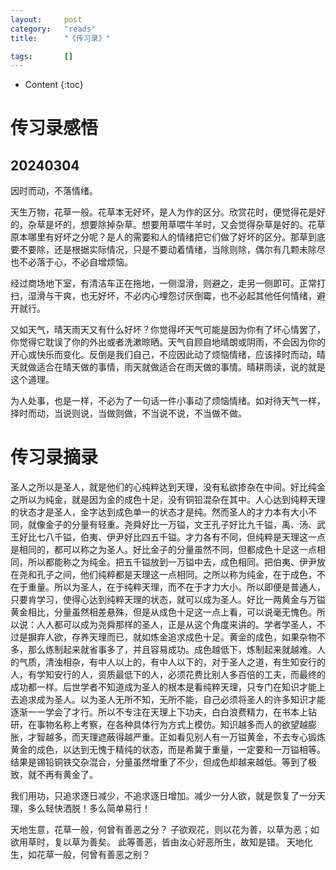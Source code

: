 ```yaml
---
layout:		post
category:	"reads"
title:		"《传习录》"

tags:		[]
---
```

- Content
{:toc}


# 传习录感悟

## 20240304

因时而动，不落情绪。

天生万物，花草一般。花草本无好坏，是人为作的区分。欣赏花时，便觉得花是好的，杂草是坏的，想要除掉杂草。想要用草喂牛羊时，又会觉得杂草是好的。花草原本哪里有好坏之分呢？是人的需要和人的情绪把它们做了好坏的区分。那草到底要不要除，还是根据实际情况，只是不要动着情绪，当除则除，偶尔有几颗未除尽也不必落于心，不必自增烦恼。

经过商场地下室，有清洁车正在拖地，一侧湿滑，则避之，走另一侧即可。正常打扫，湿滑与干爽，也无好坏，不必内心埋怨讨厌倒霉，也不必起其他任何情绪，避开就行。

又如天气，晴天雨天又有什么好坏？你觉得坏天气可能是因为你有了坏心情罢了，你觉得它耽误了你的外出或者洗漱晾晒。天气自顾自地晴朗或阴雨，不会因为你的开心或快乐而变化。反倒是我们自己，不应因此动了烦恼情绪，应该择时而动，晴天就做适合在晴天做的事情，雨天就做适合在雨天做的事情。晴耕雨读，说的就是这个道理。

为人处事，也是一样，不必为了一句话一件小事动了烦恼情绪。如对待天气一样，择时而动，当说则说，当做则做，不当说不说，不当做不做。



# 传习录摘录



圣人之所以是圣人，就是他们的心纯粹达到天理，没有私欲掺杂在中间。好比纯金之所以为纯金，就是因为金的成色十足，没有铜铅混杂在其中。人心达到纯粹天理的状态才是圣人，金字达到成色单一的状态才是纯。然而圣人的才力本有大小不同，就像金子的分量有轻重。尧舜好比一万镒，文王孔子好比九千镒，禹、汤、武王好比七八千镒，伯夷、伊尹好比四五千镒。才力各有不同，但纯粹是天理这一点是相同的，都可以称之为圣人。好比金子的分量虽然不同，但都成色十足这一点相同，所以都能称之为纯金。把五千镒放到一万镒中去，成色相同。把伯夷、伊尹放在尧和孔子之间，他们纯粹都是天理这一点相同。之所以称为纯金，在于成色，不在于重量。所以为圣人，在于纯粹天理，而不在于才力大小。所以即便是普通人，只要肯学习，使得心达到纯粹天理的状态，就可以成为圣人。好比一两黄金与万镒黄金相比，分量虽然相差悬殊，但是从成色十足这一点上看，可以说毫无愧色。所以说：人人都可以成为尧舜那样的圣人，正是从这个角度来讲的。学者学圣人，不过是摒弃人欲，存养天理而已，就如炼金追求成色十足。黄金的成色，如果杂物不多，那么炼制起来就省事多了，并且容易成功。成色越低下，炼制起来就越难。人的气质，清浊相杂，有中人以上的，有中人以下的，对于圣人之道，有生知安行的人，有学知安行的人，资质最低下的人，必须花费比别人多百倍的工夫，而最终的成功都一样。后世学者不知道成为圣人的根本是看纯粹天理，只专门在知识才能上去追求成为圣人。以为圣人无所不知，无所不能，自己必须将圣人的许多知识才能逐渐一一学会了才行。所以不专注在天理上下功夫，白白浪费精力，在书本上钻研，在事物名称上考察，在各种具体行为方式上模仿。知识越多而人的欲望越膨胀，才智越多，而天理遮蔽得越严重。正如看见别人有一万镒黄金，不去专心锻炼黄金的成色，以达到无愧于精纯的状态，而是希冀于重量，一定要和一万镒相等。结果是锡铅铜铁交杂混合，分量虽然增重了不少，但成色却越来越低。等到了极致，就不再有黄金了。

我们用功，只追求逐日减少，不追求逐日增加。减少一分人欲，就是恢复了一分天理，多么轻快洒脱！多么简单易行！



天地生意，花草一般，何曾有善恶之分？ 子欲观花，则以花为善，以草为恶；如欲用草时，复以草为善矣。 此等善恶，皆由汝心好恶所生，故知是错。 天地化生，如花草一般，何曾有善恶之别？



